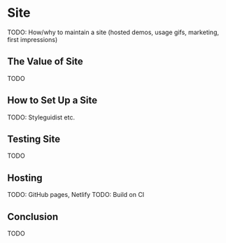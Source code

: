# Site

TODO: How/why to maintain a site (hosted demos, usage gifs, marketing, first impressions)

## The Value of Site

TODO

## How to Set Up a Site

TODO: Styleguidist etc.

## Testing Site

TODO

## Hosting

TODO: GitHub pages, Netlify
TODO: Build on CI

## Conclusion

TODO
